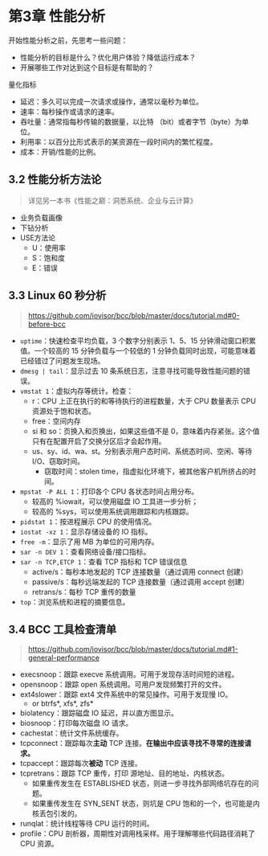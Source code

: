 # 第3章 性能分析

开始性能分析之前，先思考一些问题：

- 性能分析的目标是什么？优化用户体验？降低运行成本？
- 开展哪些工作对达到这个目标是有帮助的？

量化指标

- 延迟：多久可以完成一次请求或操作，通常以毫秒为单位。
- 速率：每秒操作或请求的速率。
- 吞吐量：通常指每秒传输的数据量，以比特 （bit）或者字节（byte）为单位。
- 利用率：以百分比形式表示的某资源在一段时间内的繁忙程度。
- 成本：开销/性能的比例。

## 3.2 性能分析方法论

> 详见另一本书《性能之巅：洞悉系统、企业与云计算》

- 业务负载画像
- 下钻分析
- USE方法论
    - U：使用率
    - S：饱和度
    - E：错误

## 3.3 Linux 60 秒分析

> https://github.com/iovisor/bcc/blob/master/docs/tutorial.md#0-before-bcc

- `uptime`：快速检查平均负载，3 个数字分别表示 1、5、15 分钟滑动窗口积累值。一个较高的 15 分钟负载与一个较低的 1 分钟负载同时出现，可能意味着已经错过了问题发生现场。
- `dmesg | tail`：显示过去 10 条系统日志，注意寻找可能导致性能问题的错误。
- `vmstat 1`：虚拟内存等统计。检查：
    - r：CPU 上正在执行的和等待执行的进程数量，大于 CPU 数量表示 CPU 资源处于饱和状态。
    - free：空间内存
    - si 和 so：页换入和页换出，如果这些值不是 0，意味着内存紧张。这个值只有在配置开启了交换分区后才会起作用。
    - us、sy、id、wa、st。分别表示用户态时间、系统态时间、空闲、等待 I/O、窃取时间。
        - 窃取时间：stolen time，指虚拟化环境下，被其他客户机所挤占的时间。
- `mpstat -P ALL 1`：打印各个 CPU 各状态时间占用分布。
    - 较高的 %iowait，可以使用磁盘 IO 工具进一步分析；
    - 较高的 %sys，可以使用系统调用跟踪和内核跟踪。
- `pidstat 1`：按进程展示 CPU 的使用情况。
- `iostat -xz 1`：显示存储设备的 IO 指标。
- `free -m`：显示了用 MB 为单位的可用内存。
- `sar -n DEV 1`：查看网络设备/接口指标。
- `sar -n TCP,ETCP 1`：查看 TCP 指标和 TCP 错误信息
    - active/s：每秒本地发起的 TCP 连接数量（通过调用 connect 创建）
    - passive/s：每秒远端发起的 TCP 连接数量（通过调用 accept 创建）
    - retrans/s：每秒 TCP 重传的数量
- `top`：浏览系统和进程的摘要信息。

## 3.4 BCC 工具检查清单

> https://github.com/iovisor/bcc/blob/master/docs/tutorial.md#1-general-performance

- execsnoop：跟踪 execve 系统调用。可用于发现存活时间短的进程。
- opensnoop：跟踪 open 系统调用。可用户发现频繁打开的文件。
- ext4slower：跟踪 ext4 文件系统中的常见操作。可用于发现慢 IO。
    - or btrfs*, xfs*, zfs*
- biolatency：跟踪磁盘 IO 延迟，并以直方图显示。
- biosnoop：打印每次磁盘 IO 请求。
- cachestat：统计文件系统缓存。
- tcpconnect：跟踪每次**主动** TCP 连接。**在输出中应该寻找不寻常的连接请求。**
- tcpaccept：跟踪每次**被动** TCP 连接。
- tcpretrans：跟踪 TCP 重传，打印 源地址、目的地址、内核状态。
    - 如果重传发生在 ESTABLISHED 状态，则进一步寻找外部网络坑存在的问题。
    - 如果重传发生在 SYN_SENT 状态，则坑是 CPU 饱和的一个，也可能是内核丢包引发的。
- runqlat：统计线程等待 CPU 运行的时间。
- profile：CPU 剖析器，周期性对调用栈采样。用于理解哪些代码路径消耗了 CPU 资源。
